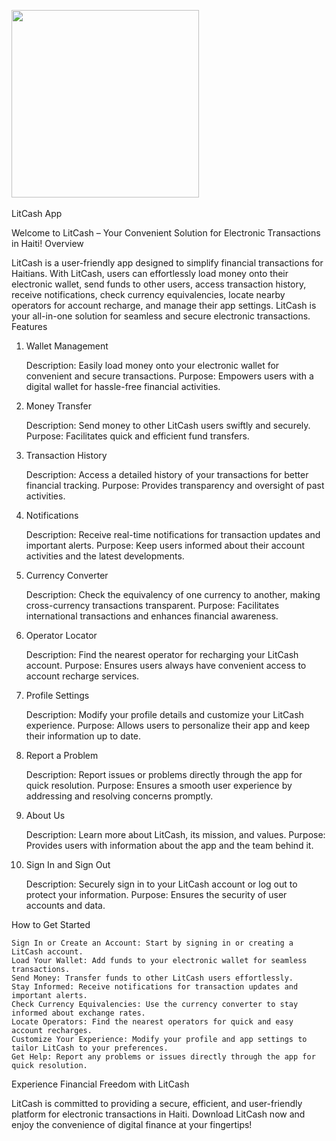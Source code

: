 <img src='https://media.giphy.com/media/v1.Y2lkPTc5MGI3NjExb2Ftb3QxYTV3NnEwNzl1OXNqN2VzcXdtcXF4dTVsdGF6a3ZwOGNnaCZlcD12MV9pbnRlcm5hbF9naWZfYnlfaWQmY3Q9Zw/MxyEQAQoKT6oDaUuyv/giphy.gif' width =300 > <br> <br>
LitCash App

Welcome to LitCash – Your Convenient Solution for Electronic Transactions in Haiti!
Overview

LitCash is a user-friendly app designed to simplify financial transactions for Haitians. With LitCash, users can effortlessly load money onto their electronic wallet, send funds to other users, access transaction history, receive notifications, check currency equivalencies, locate nearby operators for account recharge, and manage their app settings. LitCash is your all-in-one solution for seamless and secure electronic transactions.
Features
1. Wallet Management

    Description: Easily load money onto your electronic wallet for convenient and secure transactions.
    Purpose: Empowers users with a digital wallet for hassle-free financial activities.

2. Money Transfer

    Description: Send money to other LitCash users swiftly and securely.
    Purpose: Facilitates quick and efficient fund transfers.

3. Transaction History

    Description: Access a detailed history of your transactions for better financial tracking.
    Purpose: Provides transparency and oversight of past activities.

4. Notifications

    Description: Receive real-time notifications for transaction updates and important alerts.
    Purpose: Keep users informed about their account activities and the latest developments.

5. Currency Converter

    Description: Check the equivalency of one currency to another, making cross-currency transactions transparent.
    Purpose: Facilitates international transactions and enhances financial awareness.

6. Operator Locator

    Description: Find the nearest operator for recharging your LitCash account.
    Purpose: Ensures users always have convenient access to account recharge services.

7. Profile Settings

    Description: Modify your profile details and customize your LitCash experience.
    Purpose: Allows users to personalize their app and keep their information up to date.

8. Report a Problem

    Description: Report issues or problems directly through the app for quick resolution.
    Purpose: Ensures a smooth user experience by addressing and resolving concerns promptly.

9. About Us

    Description: Learn more about LitCash, its mission, and values.
    Purpose: Provides users with information about the app and the team behind it.

10. Sign In and Sign Out

    Description: Securely sign in to your LitCash account or log out to protect your information.
    Purpose: Ensures the security of user accounts and data.

How to Get Started

    Sign In or Create an Account: Start by signing in or creating a LitCash account.
    Load Your Wallet: Add funds to your electronic wallet for seamless transactions.
    Send Money: Transfer funds to other LitCash users effortlessly.
    Stay Informed: Receive notifications for transaction updates and important alerts.
    Check Currency Equivalencies: Use the currency converter to stay informed about exchange rates.
    Locate Operators: Find the nearest operators for quick and easy account recharges.
    Customize Your Experience: Modify your profile and app settings to tailor LitCash to your preferences.
    Get Help: Report any problems or issues directly through the app for quick resolution.

Experience Financial Freedom with LitCash

LitCash is committed to providing a secure, efficient, and user-friendly platform for electronic transactions in Haiti. Download LitCash now and enjoy the convenience of digital finance at your fingertips!
